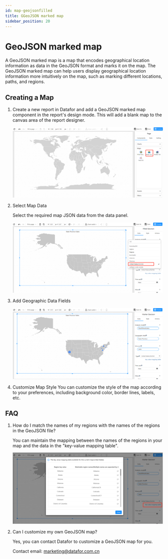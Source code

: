 ```yaml
---
id: map-geojsonfilled
title: GGeoJSON marked map
sidebar_position: 20
---
```

# GeoJSON marked map

A GeoJSON marked map is a map that encodes geographical location information as data in the GeoJSON format and marks it on the map. The GeoJSON marked map can help users display geographical location information more intuitively on the map, such as marking different locations, paths, and regions.

## Creating a Map

1. Create a new report in Datafor and add a GeoJSON marked map component in the report's design mode. This will add a blank map to the canvas area of the report designer.

   ![1681887783802](../../../../../../static/img/en/datafor/visualizer/1681887783802.png)

2. Select Map Data

   Select the required map JSON data from the data panel.

   ![image-20230419151149418](../../../../../../static/img/en/datafor/visualizer/image-20230419151149418.png)

3. Add Geographic Data Fields

   ![1681888030553](../../../../../../static/img/en/datafor/visualizer/1681888030553.png)

4. Customize Map Style
   You can customize the style of the map according to your preferences, including background color, border lines, labels, etc.

## FAQ

1. How do I match the names of my regions with the names of the regions in the GeoJSON file?

   You can maintain the mapping between the names of the regions in your map and the data in the "key-value mapping table".

   ![image-20230419151212963](../../../../../../static/img/en/datafor/visualizer/image-20230419151212963.png)

2. Can I customize my own GeoJSON map?

   Yes, you can contact Datafor to customize a GeoJSON map for you.

   Contact email: marketing@datafor.com.cn

